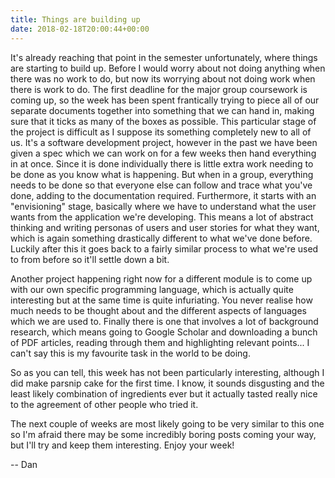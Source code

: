 ```yaml
---
title: Things are building up
date: 2018-02-18T20:00:44+00:00
---
```

It's already reaching that point in the semester unfortunately, where things are starting to build up. Before I would worry about not doing anything when there was no work to do, but now its worrying about not doing work when there is work to do. The first deadline for the major group coursework is coming up, so the week has been spent frantically trying to piece all of our separate documents together into something that we can hand in, making sure that it ticks as many of the boxes as possible. This particular stage of the project is difficult as I suppose its something completely new to all of us. It's a software development project, however in the past we have been given a spec which we can work on for a few weeks then hand everything in at once. Since it is done individually there is little extra work needing to be done as you know what is happening. But when in a group, everything needs to be done so that everyone else can follow and trace what you've done, adding to the documentation required. Furthermore, it starts with an "envisioning" stage, basically where we have to understand what the user wants from the application we're developing. This means a lot of abstract thinking and writing personas of users and user stories for what they want, which is again something drastically different to what we've done before. Luckily after this it goes back to a fairly similar process to what we're used to from before so it'll settle down a bit.

Another project happening right now for a different module is to come up with our own specific programming language, which is actually quite interesting but at the same time is quite infuriating. You never realise how much needs to be thought about and the different aspects of languages which we are used to. Finally there is one that involves a lot of background research, which means going to Google Scholar and downloading a bunch of PDF articles, reading through them and highlighting relevant points... I can't say this is my favourite task in the world to be doing.

So as you can tell, this week has not been particularly interesting, although I did make parsnip cake for the first time. I know, it sounds disgusting and the least likely combination of ingredients ever but it actually tasted really nice to the agreement of other people who tried it.

The next couple of weeks are most likely going to be very similar to this one so I'm afraid there may be some incredibly boring posts coming your way, but I'll try and keep them interesting. Enjoy your week!

-- Dan
